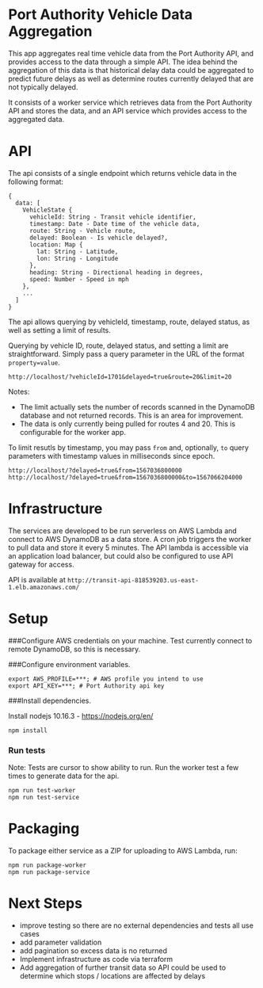 # Port Authority Vehicle Data Aggregation

This app aggregates real time vehicle data from the Port Authority API, and provides access to the data through a simple API. The idea behind the aggregation of this data is that historical delay data could be aggregated to predict future delays as well as determine routes currently delayed that are not typically delayed.

It consists of a worker service which retrieves data from the Port Authority API and stores the data, and an API service which provides access to the aggregated data.

# API

The api consists of a single endpoint which returns vehicle data in the following format:

```
{
  data: [
    VehicleState {
      vehicleId: String - Transit vehicle identifier,
      timestamp: Date - Date time of the vehicle data,
      route: String - Vehicle route,
      delayed: Boolean - Is vehicle delayed?,
      location: Map {
        lat: String - Latitude,
        lon: String - Longitude
      },
      heading: String - Directional heading in degrees,
      speed: Number - Speed in mph
    },
    ...
  ]
}
```

The api allows querying by vehicleId, timestamp, route, delayed status, as well as setting a limit of results.

Querying by vehicle ID, route, delayed status, and setting a limit are straightforward. Simply pass a query parameter in the URL of the format `property=value`.

```
http://localhost/?vehicleId=1701&delayed=true&route=20&limit=20
```

Notes:
* The limit actually sets the number of records scanned in the DynamoDB database and not returned records. This is an area for improvement.
* The data is only currently being pulled for routes 4 and 20. This is configurable for the worker app.

To limit resutls by timestamp, you may pass `from` and, optionally, `to` query parameters with timestamp values in milliseconds since epoch.

```
http://localhost/?delayed=true&from=1567036800000
http://localhost/?delayed=true&from=1567036800000&to=1567066204000
```


# Infrastructure

The services are developed to be run serverless on AWS Lambda and connect to AWS DynamoDB as a data store. A cron job triggers the worker to pull data and store it every 5 minutes. The API lambda is accessible via an application load balancer, but could also be configured to use API gateway for access.

API is available at `http://transit-api-818539203.us-east-1.elb.amazonaws.com/`

# Setup

###Configure AWS credentials on your machine.
Test currently connect to remote DynamoDB, so this is necessary.

###Configure environment variables.

```
export AWS_PROFILE=***; # AWS profile you intend to use
export API_KEY=***; # Port Authority api key
```

###Install dependencies.

Install nodejs 10.16.3 - https://nodejs.org/en/

```
npm install
```

### Run tests
Note: Tests are cursor to show ability to run. Run the worker test a few times to generate data for the api.

```
npm run test-worker
npm run test-service
```

# Packaging

To package either service as a ZIP for uploading to AWS Lambda, run:

```
npm run package-worker
npm run package-service
```


# Next Steps

* improve testing so there are no external dependencies and tests all use cases
* add parameter validation
* add pagination so excess data is no returned
* Implement infrastructure as code via terraform
* Add aggregation of further transit data so API could be used to determine which stops / locations are affected by delays
